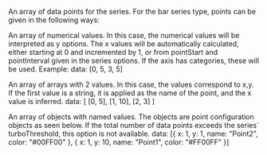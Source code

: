 An array of data points for the series. For the bar series type,
points can be given in the following ways:

An array of numerical values. In this case, the numerical values
will be interpreted as y options. The x values will be automatically
calculated, either starting at 0 and incremented by 1, or from pointStart
and pointInterval given in the series options. If the axis has
categories, these will be used. Example:
data: [0, 5, 3, 5]


An array of arrays with 2 values. In this case, the values correspond
to x,y. If the first value is a string, it is applied as the name
of the point, and the x value is inferred.
data: [
    [0, 5],
    [1, 10],
    [2, 3]
]


An array of objects with named values. The objects are point
configuration objects as seen below. If the total number of data
points exceeds the series´ turboThreshold,
this option is not available.
data: [{
    x: 1,
    y: 1,
    name: &quot;Point2&quot;,
    color: &quot;#00FF00&quot;
}, {
    x: 1,
    y: 10,
    name: &quot;Point1&quot;,
    color: &quot;#FF00FF&quot;
}]